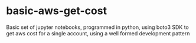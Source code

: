 # basic-aws-get-cost
Basic set of jupyter notebooks, programmed in python, using boto3 SDK to get aws cost for a single account, using a well formed development pattern

